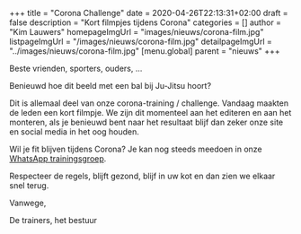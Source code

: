 +++
title = "Corona Challenge"
date = 2020-04-26T22:13:31+02:00
draft = false
description = "Kort filmpjes tijdens Corona"
categories = []
author = "Kim Lauwers"
homepageImgUrl = "images/nieuws/corona-film.jpg"
listpageImgUrl = "/images/nieuws/corona-film.jpg"
detailpageImgUrl = "../images/nieuws/corona-film.jpg"
[menu.global]
    parent = "nieuws"
+++

Beste vrienden, sporters, ouders, ...
 
Benieuwd hoe dit beeld met een bal bij Ju-Jitsu hoort?

Dit is allemaal deel van onze corona-training / challenge. Vandaag maakten de leden een kort filmpje.
We zijn dit momenteel aan het editeren en aan het monteren, als je benieuwd bent naar het resultaat blijf dan zeker onze site en social media in het oog houden.

Wil je fit blijven tijdens Corona? Je kan nog steeds meedoen in onze [WhatsApp trainingsgroep](https://www.jujitsukeerbergen.be/nieuws/2020/04/16/corona-april---geen-training/).


Respecteer de regels, blijft gezond, blijf in uw kot en dan zien we elkaar snel terug.


Vanwege,

De trainers, het bestuur